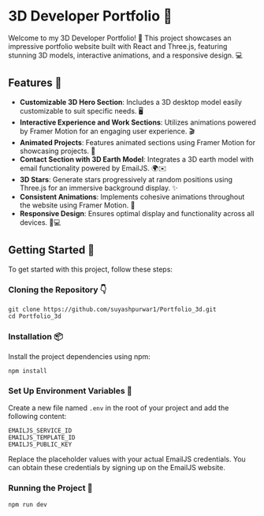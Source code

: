 # 3D Developer Portfolio 🚀

Welcome to my 3D Developer Portfolio! 👋 This project showcases an impressive portfolio website built with React and Three.js, featuring stunning 3D models, interactive animations, and a responsive design. 💻

## Features 🌟

- **Customizable 3D Hero Section**: Includes a 3D desktop model easily customizable to suit specific needs. 🖥️
- **Interactive Experience and Work Sections**: Utilizes animations powered by Framer Motion for an engaging user experience. 🎬
- **Animated Projects**: Features animated sections using Framer Motion for showcasing projects. 📂
- **Contact Section with 3D Earth Model**: Integrates a 3D earth model with email functionality powered by EmailJS. 🌍✉️
- **3D Stars**: Generate stars progressively at random positions using Three.js for an immersive background display. ✨
- **Consistent Animations**: Implements cohesive animations throughout the website using Framer Motion. 🔄
- **Responsive Design**: Ensures optimal display and functionality across all devices. 📱💻

## Getting Started 🚀

To get started with this project, follow these steps:

### Cloning the Repository 👇

```
git clone https://github.com/suyashpurwar1/Portfolio_3d.git
cd Portfolio_3d
```

### Installation 📦

Install the project dependencies using npm:

```
npm install
```

### Set Up Environment Variables 🔑

Create a new file named `.env` in the root of your project and add the following content:

```
EMAILJS_SERVICE_ID
EMAILJS_TEMPLATE_ID
EMAILJS_PUBLIC_KEY
```

Replace the placeholder values with your actual EmailJS credentials. You can obtain these credentials by signing up on the EmailJS website.

### Running the Project 🚀

```
npm run dev
```
